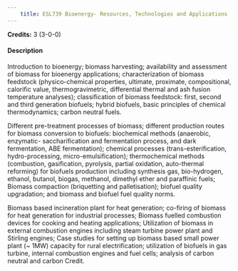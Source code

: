 ```yaml
---
    title: ESL739 Bioenergy- Resources, Technologies and Applications
---
```

**Credits:** 3 (3-0-0)



#### Description 
Introduction to bioenergy; biomass harvesting; availability and assessment of biomass for bioenergy applications; characterization of biomass feedstock (physico-chemical properties, ultimate, proximate, compositional, calorific value, thermogravimetric, differential thermal and ash fusion temperature analyses); classification of biomass feedstock: first, second and third generation biofuels; hybrid biofuels, basic principles of chemical thermodynamics; carbon neutral fuels.

Different pre-treatment processes of biomass; different production routes for biomass conversion to biofuels: biochemical methods (anaerobic, enzymatic- saccharification and fermentation process, and dark fermentation, ABE fermentation); chemical processes (trans-esterification, hydro-processing, micro-emulsification); thermochemical methods (combustion, gasification, pyrolysis, partial oxidation, auto-thermal reforming) for biofuels production including synthesis gas, bio-hydrogen, ethanol, butanol, biogas, methanol, dimethyl ether and paraffinic fuels; Biomass compaction (briquetting and palletisation); biofuel quality upgradation; and biomass and biofuel fuel quality norms.

Biomass based incineration plant for heat generation; co-firing of biomass for heat generation for industrial processes; Biomass fuelled combustion devices for cooking and heating applications; Utilization of biomass in external combustion engines including steam turbine power plant and Stirling engines; Case studies for setting up biomass based small power plant (~ 1MW) capacity for rural electrification; utilization of biofuels in gas turbine, internal combustion engines and fuel cells; analysis of carbon neutral and carbon Credit.